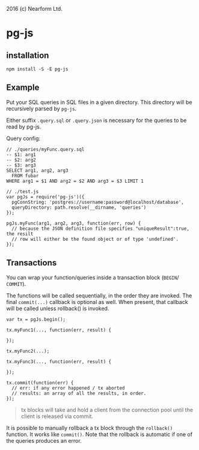 
2016 (c) Nearform Ltd.

# pg-js

## installation

```
npm install -S -E pg-js
```

## Example

Put your SQL queries in SQL files in a given directory. This directory will be
recursively parsed by `pg-js`.

Either suffix ``.query.sql`` or ``.query.json`` is necessary for the queries to
be read by pg-js.

Query config:

```
// ./queries/myFunc.query.sql
-- $1: arg1
-- $2: arg2
-- $3: arg3
SELECT arg1, arg2, arg3
  FROM fubar
WHERE arg1 = $1 AND arg2 = $2 AND arg3 = $3 LIMIT 1
```


```
// ./test.js
var pgJs = require('pg-js')({
  pgConnString: 'postgres://username:password@localhost/database',
  queryDirectory: path.resolve(__dirname, 'queries')
});

pgJs.myFunc(arg1, arg2, arg3, function(err, row) {
  // because the JSON definition file specifies "uniqueResult":true, the resilt
  // row will either be the found object or of type 'undefined'.
});

```


## Transactions

You can wrap your function/queries inside a transaction block (``BEGIN``/
``COMMIT``).

The functions will be called sequentially, in the order they are invoked.
The final ``commit(...)`` callback is optional as well. When present, that
callback will be called unless rollback() is invoked.


```
var tx = pgJs.begin();

tx.myFunc1(..., function(err, result) {

});

tx.myFunc2(...);

tx.myFunc3(..., function(err, result) {

});

tx.commit(function(err) {
  // err: if any error happened / tx aborted
  // results: an array of all the results, in order.
});
```

> tx blocks will take and hold a client from the connection pool until the
> client is released via commit.

It is possible to manually rollback a tx block through the ``rollback()``
function. It works like ``commit()``.
Note that the rollback is automatic if one of the queries produces an error.
